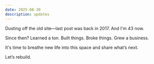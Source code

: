 ```yaml
---
date: 2025-08-30
description: updates
---
```


Dusting off the old site—last post was back in 2017. And I'm 43 now.

Since then? Learned a ton. Built things. Broke things. Grew a business.

It's time to breathe new life into this space and share what’s next.

Let’s rebuild.
